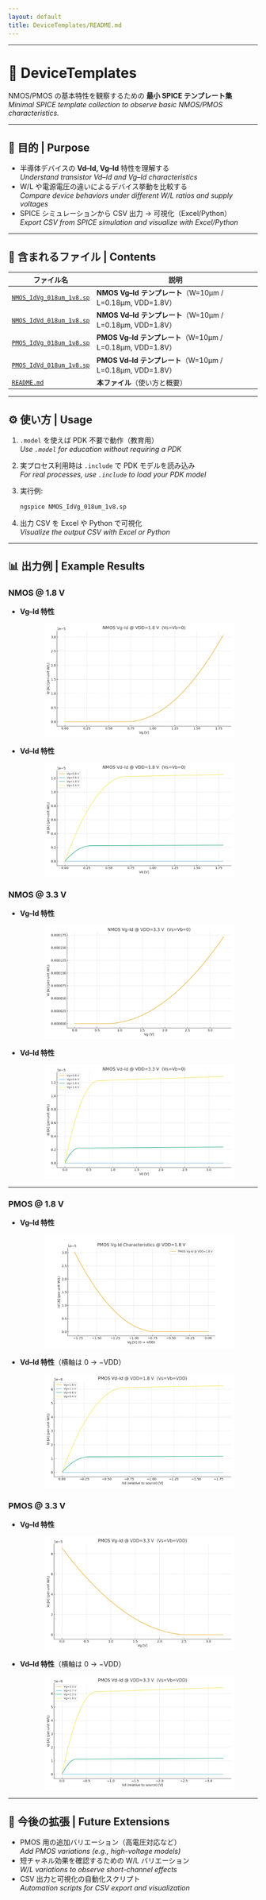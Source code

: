 ```yaml
---
layout: default
title: DeviceTemplates/README.md
---
```


---

# 🔬 DeviceTemplates

NMOS/PMOS の基本特性を観察するための **最小 SPICE テンプレート集**  
*Minimal SPICE template collection to observe basic NMOS/PMOS characteristics.*

---

## 🎯 目的 | Purpose
- 半導体デバイスの **Vd–Id, Vg–Id** 特性を理解する  
  *Understand transistor Vd–Id and Vg–Id characteristics*  
- W/L や電源電圧の違いによるデバイス挙動を比較する  
  *Compare device behaviors under different W/L ratios and supply voltages*  
- SPICE シミュレーションから CSV 出力 → 可視化（Excel/Python）  
  *Export CSV from SPICE simulation and visualize with Excel/Python*  

---

## 📂 含まれるファイル | Contents

| ファイル名 | 説明 |
|------------|------|
| [`NMOS_IdVg_018um_1v8.sp`](./NMOS_IdVg_018um_1v8.sp) | **NMOS Vg–Id テンプレート**（W=10µm / L=0.18µm, VDD=1.8V） |
| [`NMOS_IdVd_018um_1v8.sp`](./NMOS_IdVd_018um_1v8.sp) | **NMOS Vd–Id テンプレート**（W=10µm / L=0.18µm, VDD=1.8V） |
| [`PMOS_IdVg_018um_1v8.sp`](./PMOS_IdVg_018um_1v8.sp) | **PMOS Vg–Id テンプレート**（W=10µm / L=0.18µm, VDD=1.8V） |
| [`PMOS_IdVd_018um_1v8.sp`](./PMOS_IdVd_018um_1v8.sp) | **PMOS Vd–Id テンプレート**（W=10µm / L=0.18µm, VDD=1.8V） |
| [`README.md`](./README.md) | **本ファイル**（使い方と概要） |

---

## ⚙️ 使い方 | Usage

1. `.model` を使えば PDK 不要で動作（教育用）  
   *Use `.model` for education without requiring a PDK*  

2. 実プロセス利用時は `.include` で PDK モデルを読み込み  
   *For real processes, use `.include` to load your PDK model*  

3. 実行例:  
   ```bash
   ngspice NMOS_IdVg_018um_1v8.sp
   ```

4. 出力 CSV を Excel や Python で可視化  
   *Visualize the output CSV with Excel or Python*  

---

## 📊 出力例 | Example Results

### NMOS @ 1.8 V
- **Vg–Id 特性**  
  <p align="center"><img src="./images/NMOS_VgId_1v8.png" width="80%"></p>
- **Vd–Id 特性**  
  <p align="center"><img src="./images/NMOS_VdId_1v8.png" width="80%"></p>

### NMOS @ 3.3 V
- **Vg–Id 特性**  
  <p align="center"><img src="./images/NMOS_VgId_3v3.png" width="80%"></p>
- **Vd–Id 特性**  
  <p align="center"><img src="./images/NMOS_VdId_3v3.png" width="80%"></p>

---

### PMOS @ 1.8 V
- **Vg–Id 特性**  
  <p align="center"><img src="./images/PMOS_VgId_1v8.png" width="80%"></p>
- **Vd–Id 特性**（横軸は 0 → −VDD）  
  <p align="center"><img src="./images/PMOS_VdId_1v8.png" width="80%"></p>

### PMOS @ 3.3 V
- **Vg–Id 特性**  
  <p align="center"><img src="./images/PMOS_VgId_3v3.png" width="80%"></p>
- **Vd–Id 特性**（横軸は 0 → −VDD）  
  <p align="center"><img src="./images/PMOS_VdId_3v3.png" width="80%"></p>

---

## 🚀 今後の拡張 | Future Extensions
- PMOS 用の追加バリエーション（高電圧対応など）  
  *Add PMOS variations (e.g., high-voltage models)*  
- 短チャネル効果を確認するための W/L バリエーション  
  *W/L variations to observe short-channel effects*  
- CSV 出力と可視化の自動化スクリプト  
  *Automation scripts for CSV export and visualization*  

